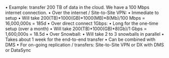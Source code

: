 • Example: transfer 200 TB of data in the cloud. We have a 100 Mbps internet
connection.
• Over the internet / Site-to-Site VPN:
• Immediate to setup
• Will take 200(TB)*1000(GB)*1000(MB)*8(Mb)/100 Mbps = 16,000,000s = 185d
• Over direct connect 1Gbps:
• Long for the one-time setup (over a month)
• Will take 200(TB)*1000(GB)*8(Gb)/1 Gbps = 1,600,000s = 18.5d
• Over Snowball:
• Will take 2 to 3 snowballs in parallel
• Takes about 1 week for the end-to-end transfer
• Can be combined with DMS
• For on-going replication / transfers: Site-to-Site VPN or DX with DMS or
DataSync
